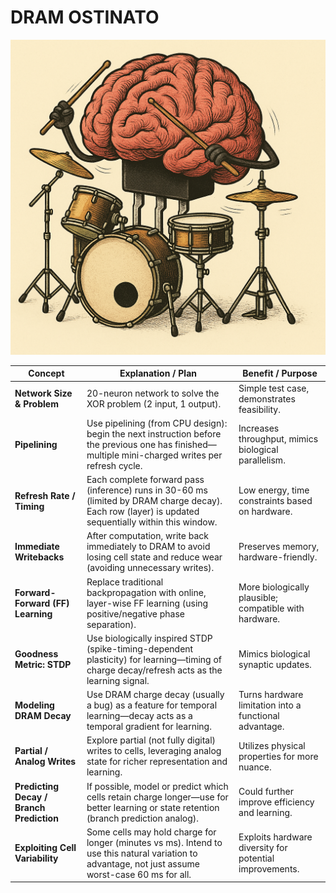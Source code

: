 # DRAM OSTINATO
![Alt text](img.png)

| **Concept**                              | **Explanation / Plan**                                                                                                                               | **Benefit / Purpose**                                   |
| ---------------------------------------- | ---------------------------------------------------------------------------------------------------------------------------------------------------- | ------------------------------------------------------- |
| **Network Size & Problem**               | 20-neuron network to solve the XOR problem (2 input, 1 output).                                                                                      | Simple test case, demonstrates feasibility.             |
| **Pipelining**                           | Use pipelining (from CPU design): begin the next instruction before the previous one has finished—multiple mini-charged writes per refresh cycle.    | Increases throughput, mimics biological parallelism.    |
| **Refresh Rate / Timing**                | Each complete forward pass (inference) runs in 30-60 ms (limited by DRAM charge decay). Each row (layer) is updated sequentially within this window. | Low energy, time constraints based on hardware.         |
| **Immediate Writebacks**                 | After computation, write back immediately to DRAM to avoid losing cell state and reduce wear (avoiding unnecessary writes).                          | Preserves memory, hardware-friendly.                    |
| **Forward-Forward (FF) Learning**        | Replace traditional backpropagation with online, layer-wise FF learning (using positive/negative phase separation).                                  | More biologically plausible; compatible with hardware.  |
| **Goodness Metric: STDP**                | Use biologically inspired STDP (spike-timing-dependent plasticity) for learning—timing of charge decay/refresh acts as the learning signal.          | Mimics biological synaptic updates.                     |
| **Modeling DRAM Decay**                  | Use DRAM charge decay (usually a bug) as a feature for temporal learning—decay acts as a temporal gradient for learning.                             | Turns hardware limitation into a functional advantage.  |
| **Partial / Analog Writes**              | Explore partial (not fully digital) writes to cells, leveraging analog state for richer representation and learning.                                 | Utilizes physical properties for more nuance.           |
| **Predicting Decay / Branch Prediction** | If possible, model or predict which cells retain charge longer—use for better learning or state retention (branch prediction analog).                | Could further improve efficiency and learning.          |
| **Exploiting Cell Variability**          | Some cells may hold charge for longer (minutes vs ms). Intend to use this natural variation to advantage, not just assume worst-case 60 ms for all.  | Exploits hardware diversity for potential improvements. |
